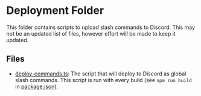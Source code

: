 # Deployment Folder
This folder contains scripts to upload slash commands to Discord. This may not be an updated list of files, however effort will be made to keep it updated.

## Files
- [deploy-commands.ts](deploy-commands.ts): The script that will deploy to Discord as global slash commands. This script is run with every build (see `npm run build` in [package.json](/package.json)).
